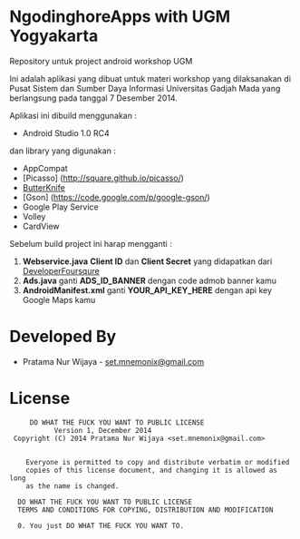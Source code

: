 NgodinghoreApps with UGM Yogyakarta
===============

Repository untuk project android workshop UGM

Ini adalah aplikasi yang dibuat untuk materi workshop yang dilaksanakan di Pusat Sistem dan Sumber Daya Informasi Universitas Gadjah Mada
yang berlangsung pada tanggal 7 Desember 2014.

Aplikasi ini dibuild menggunakan :
- Android Studio 1.0 RC4

dan library yang digunakan :

- AppCompat
- [Picasso] (http://square.github.io/picasso/)
- [ButterKnife](http://jakewharton.github.io/butterknife/)
- [Gson] (https://code.google.com/p/google-gson/)
- Google Play Service
- Volley
- CardView

Sebelum build project ini harap mengganti :

1. **Webservice.java** **Client ID** dan **Client Secret** yang didapatkan dari [DeveloperFoursqure](http://developer.foursquare.com)
2. **Ads.java** ganti **ADS_ID_BANNER** dengan code admob banner kamu
3. **AndroidManifest.xml** ganti **YOUR_API_KEY_HERE** dengan api key Google Maps kamu

Developed By
============

* Pratama Nur Wijaya - <set.mnemonix@gmail.com>

License
=======


         DO WHAT THE FUCK YOU WANT TO PUBLIC LICENSE
               Version 1, December 2014
     Copyright (C) 2014 Pratama Nur Wijaya <set.mnemonix@gmail.com>


        Everyone is permitted to copy and distribute verbatim or modified
        copies of this license document, and changing it is allowed as long
        as the name is changed.

      DO WHAT THE FUCK YOU WANT TO PUBLIC LICENSE
      TERMS AND CONDITIONS FOR COPYING, DISTRIBUTION AND MODIFICATION

      0. You just DO WHAT THE FUCK YOU WANT TO.

